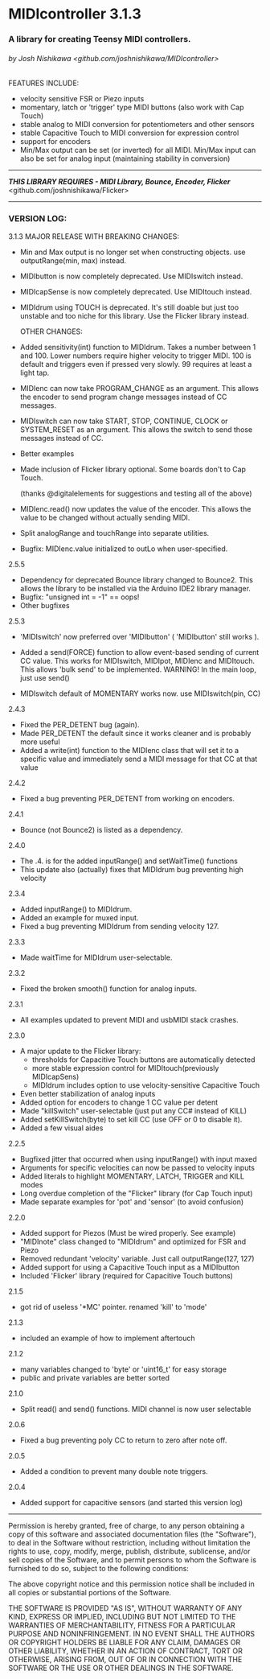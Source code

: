 # MIDIcontroller 3.1.3
### A library for creating Teensy MIDI controllers.
###### by Josh Nishikawa <github.com/joshnishikawa/MIDIcontroller>

 FEATURES INCLUDE:
  - velocity sensitive FSR or Piezo inputs
  - momentary, latch or 'trigger' type MIDI buttons (also work with Cap Touch) 
  - stable analog to MIDI conversion for potentiometers and other sensors
  - stable Capacitive Touch to MIDI conversion for expression control
  - support for encoders
  - Min/Max output can be set (or inverted) for all MIDI. Min/Max input
      can also be set for analog input (maintaining stability in conversion)
___
***THIS LIBRARY REQUIRES - MIDI Library, Bounce, Encoder, Flicker***
<github.com/joshnishikawa/Flicker>
___

### VERSION LOG:
3.1.3 MAJOR RELEASE WITH BREAKING CHANGES:
- Min and Max output is no longer set when constructing objects.
    use outputRange(min, max) instead.
- MIDIbutton is now completely deprecated. Use MIDIswitch instead.
- MIDIcapSense is now completely deprecated. Use MIDItouch instead.
- MIDIdrum using TOUCH is deprecated. It's still doable but just too unstable
    and too niche for this library. Use the Flicker library instead.

  OTHER CHANGES:
- Added sensitivity(int) function to MIDIdrum. Takes a number between 1 and 100.
    Lower numbers require higher velocity to trigger MIDI. 100 is default 
    and triggers even if pressed very slowly. 99 requires at least a light tap.
- MIDIenc can now take PROGRAM_CHANGE as an argument. This allows the encoder
    to send program change messages instead of CC messages. 
- MIDIswitch can now take START, STOP, CONTINUE, CLOCK or SYSTEM_RESET as an
    argument. This allows the switch to send those messages instead of CC.
- Better examples
- Made inclusion of Flicker library optional. Some boards don't to Cap Touch.

    (thanks @digitalelements for suggestions and testing all of the above)

- MIDIenc.read() now updates the value of the encoder. This allows the value
    to be changed without actually sending MIDI.
- Split analogRange and touchRange into separate utilities.
- Bugfix: MIDIenc.value initialized to outLo when user-specified.

2.5.5
- Dependency for deprecated Bounce library changed to Bounce2. This allows the 
    library to be installed via the Arduino IDE2 library manager.
- Bugfix: "unsigned int = -1" == oops!
- Other bugfixes

2.5.3
- 'MIDIswitch' now preferred over 'MIDIbutton' ( 'MIDIbutton' still works ).
- Added a send(FORCE) function to allow event-based sending of current CC value.
    This works for MIDIswitch, MIDIpot, MIDIenc and MIDItouch. This allows
    'bulk send' to be implemented. WARNING! In the main loop, just use send()

- MIDIswitch default of MOMENTARY works now. use MIDIswitch(pin, CC)

2.4.3
- Fixed the PER_DETENT bug (again).
- Made PER_DETENT the default since it works cleaner and is probably more useful
- Added a write(int) function to the MIDIenc class that will set it to a
    specific value and immediately send a MIDI message for that CC at that value

2.4.2 
- Fixed a bug preventing PER_DETENT from working on encoders.

2.4.1 
- Bounce (not Bounce2) is listed as a dependency.

2.4.0
- The .4. is for the added inputRange() and setWaitTime() functions
- This update also (actually) fixes that MIDIdrum bug preventing high velocity

2.3.4 
- Added inputRange() to MIDIdrum.
- Added an example for muxed input.
- Fixed a bug preventing MIDIdrum from sending velocity 127.

2.3.3 
- Made waitTime for MIDIdrum user-selectable.

2.3.2 
- Fixed the broken smooth() function for analog inputs.

2.3.1 
- All examples updated to prevent MIDI and usbMIDI stack crashes.

2.3.0 
- A major update to the Flicker library:
    - thresholds for Capacitive Touch buttons are automatically detected 
    - more stable expression control for MIDItouch(previously MIDIcapSens)
    - MIDIdrum includes option to use velocity-sensitive Capacitive Touch
- Even better stabilization of analog inputs
- Added option for encoders to change 1 CC value per detent
- Made "killSwitch" user-selectable (just put any CC# instead of KILL)
- Added setKillSwitch(byte) to set kill CC (use OFF or 0 to disable it).
- Added a few visual aides

2.2.5 
- Bugfixed jitter that occurred when using inputRange() with input maxed
- Arguments for specific velocities can now be passed to velocity inputs
- Added literals to highlight MOMENTARY, LATCH, TRIGGER and KILL modes
- Long overdue completion of the "Flicker" library (for Cap Touch input)
- Made separate examples for 'pot' and 'sensor' (to avoid confusion)

2.2.0 
- Added support for Piezos (Must be wired properly. See example)
- "MIDInote" class changed to "MIDIdrum" and optimized for FSR and Piezo
- Removed redundant 'velocity' variable. Just call outputRange(127, 127)
- Added support for using a Capacitive Touch input as a MIDIbutton
- Included 'Flicker' library (required for Capacitive Touch buttons)

2.1.5 
- got rid of useless '*MC' pointer. renamed 'kill' to 'mode'

2.1.3 
- included an example of how to implement aftertouch

2.1.2 
- many variables changed to 'byte' or 'uint16_t' for easy storage
- public and private variables are better sorted

2.1.0 
- Split read() and send() functions. MIDI channel is now user selectable

2.0.6 
- Fixed a bug preventing poly CC to return to zero after note off.

2.0.5 
- Added a condition to prevent many double note triggers.

2.0.4 
- Added support for capacitive sensors (and started this version log)
___

Permission is hereby granted, free of charge, to any person obtaining a copy
of this software and associated documentation files (the "Software"), to deal
in the Software without restriction, including without limitation the rights
to use, copy, modify, merge, publish, distribute, sublicense, and/or sell
copies of the Software, and to permit persons to whom the Software is
furnished to do so, subject to the following conditions:

The above copyright notice and this permission notice shall be included in
all copies or substantial portions of the Software.

THE SOFTWARE IS PROVIDED "AS IS", WITHOUT WARRANTY OF ANY KIND, EXPRESS OR
IMPLIED, INCLUDING BUT NOT LIMITED TO THE WARRANTIES OF MERCHANTABILITY,
FITNESS FOR A PARTICULAR PURPOSE AND NONINFRINGEMENT. IN NO EVENT SHALL THE
AUTHORS OR COPYRIGHT HOLDERS BE LIABLE FOR ANY CLAIM, DAMAGES OR OTHER
LIABILITY, WHETHER IN AN ACTION OF CONTRACT, TORT OR OTHERWISE, ARISING FROM,
OUT OF OR IN CONNECTION WITH THE SOFTWARE OR THE USE OR OTHER DEALINGS IN
THE SOFTWARE.
